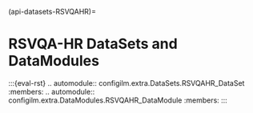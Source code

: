 (api-datasets-RSVQAHR)=
# RSVQA-HR DataSets and DataModules

:::{eval-rst}
.. automodule:: configilm.extra.DataSets.RSVQAHR_DataSet
    :members:
.. automodule:: configilm.extra.DataModules.RSVQAHR_DataModule
    :members:
:::
